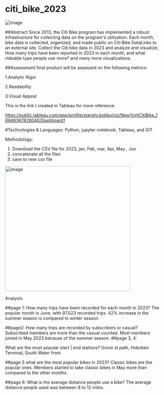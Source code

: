 # citi_bike_2023
![image](https://github.com/stargily2017/citi_bike_2023/assets/117419179/6d2a3168-a046-41cf-a741-49236e83ae09)


##Abstract
Since 2013, the Citi Bike program has implemented a robust infrastructure for collecting data on the program's utilization. Each month, bike data is collected, organized, and made public on Citi Bike DataLinks to an external site. Collect the Citi bike data in 2023 and analyze and visualize, How many trips have been reported in 2023 in each month, and what rideable type people use more? and many more visualizations.

##Assessment
final product will be assessed on the following metrics:

1.Analytic Rigor

2.Readability

3.Visual Appeal

This is the link I created in Tableau for more reference:

https://public.tableau.com/app/profile/stargily.bobby/viz/NewYorkCitiBike_16948367828040/Dashboard1

#Technologies & Languages: Python, jupyter notebook, Tableau, and GIT

Methodology:
1. Download the CSV file for 2023, jan, Feb, mar, Apr, May , Jun
2. concatenate all the files
3. save to new csv file  
 <img width="409" alt="image" src="https://github.com/stargily2017/citi_bike_2023/assets/117419179/5ea114b6-fc71-4081-ad27-57c73aad2f0a">

Analysis:

##page 1:
How many trips have been recorded for each month in 2023?
The popular month is June, with 97,023 recorded trips. 42% increase in the summer season is compared to winter season.

##page2:
How many trips are recorded by subscribers or casual?
Subscribed members are more than the casual counted. Most members joined in May 2023 because of the summer season.
##page 3, 4:

What are the most popular start | end stations?
Grove st path, Hoboken Terminal,  South Water front

##page 5
what are the most popular bikes in 2023?
Classic bikes are the popular ones. Members started to take classic bikes in May more than compared to the other months.

##page 6:
What is the average distance people use a bike?
The average distance people used was between 8 to 12 miles.











